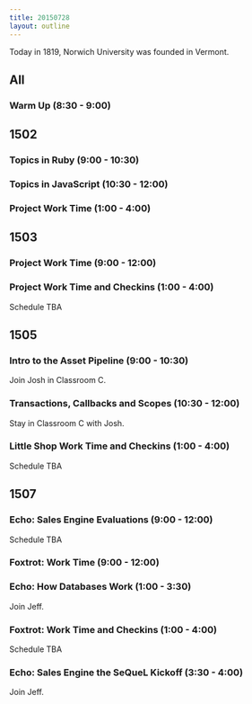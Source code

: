 ```yaml
---
title: 20150728
layout: outline
---
```


Today in 1819, Norwich University was founded in Vermont.

## All

### Warm Up (8:30 - 9:00)


## 1502

### Topics in Ruby (9:00 - 10:30)

### Topics in JavaScript (10:30 - 12:00)

### Project Work Time (1:00 - 4:00)


## 1503

### Project Work Time (9:00 - 12:00)

### Project Work Time and Checkins (1:00 - 4:00)

Schedule TBA


## 1505

### Intro to the Asset Pipeline (9:00 - 10:30)

Join Josh in Classroom C.

### Transactions, Callbacks and Scopes (10:30 - 12:00)

Stay in Classroom C with Josh. 

### Little Shop Work Time and Checkins (1:00 - 4:00)

Schedule TBA


## 1507

### Echo: Sales Engine Evaluations (9:00 - 12:00)

Schedule TBA

### Foxtrot: Work Time (9:00 - 12:00)

### Echo: How Databases Work (1:00 - 3:30)

Join Jeff.

### Foxtrot: Work Time and Checkins (1:00 - 4:00)

Schedule TBA

### Echo: Sales Engine the SeQueL Kickoff (3:30 - 4:00)

Join Jeff.
